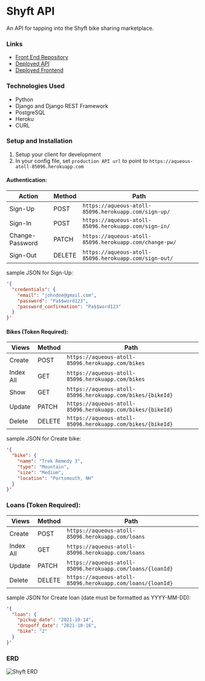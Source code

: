 # Shyft API
An API for tapping into the Shyft bike sharing marketplace.

### Links
- [Front End Repository](https://github.com/pvallerie/shyft-client)
- [Deployed API](https://git.heroku.com/shyft-api.git)
- [Deployed Frontend](pvallerie.github.io/shyft-client/)

### Technologies Used
- Python
- Django and Django REST Framework
- PostgreSQL
- Heroku
- CURL

### Setup and Installation
1. Setup your client for development
2. In your config file, set `production API url` to point to `https://aqueous-atoll-85096.herokuapp.com`

#### Authentication:
| Action | Method | Path |
| ----------- | ----------- | ----------- |
| Sign-Up | POST | `https://aqueous-atoll-85096.herokuapp.com/sign-up/`
| Sign-In | POST  | `https://aqueous-atoll-85096.herokuapp.com/sign-in/`
| Change-Password |  PATCH | `https://aqueous-atoll-85096.herokuapp.com/change-pw/`
| Sign-Out | DELETE | `https://aqueous-atoll-85096.herokuapp.com/sign-out/`

sample JSON for Sign-Up:
```JSON
'{
  "credentials": {
    "email": "johndoe@gmail.com",
    "password": "Pa$$word123",
    "password_confirmation": "Pa$$word123"
  }
}'
```

#### Bikes (Token Required):
| Views | Method | Path |
| ----------- | ----------- | ----------- |
| Create | POST | `https://aqueous-atoll-85096.herokuapp.com/bikes`
| Index All | GET | `https://aqueous-atoll-85096.herokuapp.com/bikes`
| Show | GET | `https://aqueous-atoll-85096.herokuapp.com/bikes/{bikeId}`
| Update | PATCH | `https://aqueous-atoll-85096.herokuapp.com/bikes/{bikeId}`
| Delete | DELETE | `https://aqueous-atoll-85096.herokuapp.com/bikes/{bikeId}`

sample JSON for Create bike:
```JSON
'{
  "bike": {
    "name": "Trek Remedy 3",
    "type": "Mountain",
    "size": "Medium",
    "location": "Portsmouth, NH"
  }
}'
```

### Loans (Token Required):
| Views | Method | Path |
| ----------- | ----------- | ----------- |
| Create | POST | `https://aqueous-atoll-85096.herokuapp.com/loans`
| Index All | GET | `https://aqueous-atoll-85096.herokuapp.com/loans`
| Update | PATCH | `https://aqueous-atoll-85096.herokuapp.com/loans/{loanId}`
| Delete | DELETE | `https://aqueous-atoll-85096.herokuapp.com/loans/{loanId}`

sample JSON for Create loan (date must be formatted as YYYY-MM-DD):
```JSON
'{
  "loan": {
    "pickup_date": "2021-10-14",
    "dropoff_date": "2021-10-16",
    "bike": "2"
  }
}'
```

### ERD
![Shyft ERD](https://i.imgur.com/wIHSf3F.jpg?1 "Shyft ERD")
